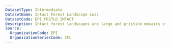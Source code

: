 ```yaml
---
DatasetType: Intermediate
DatasetName: Intact Forest Landscape Loss
DatasetCode: EPI_FRSTLD_INTACT
Description: Intact forest landscapes are large and pristine mosaics of forests and naturally treeless ecosystems and play a disproportionate role storing carbon
Source:
  OrganizationCode: EPI
  OrganizationSeriesCode: IFL
---
```

